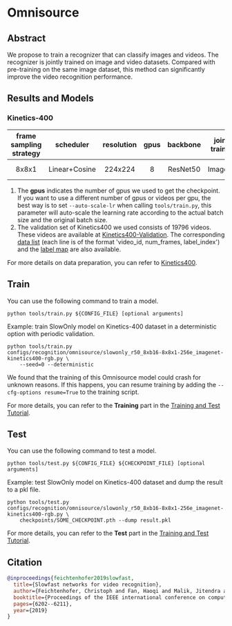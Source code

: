 # Omnisource

<!-- TODO: add links to the tech report -->

<!-- [ALGORITHM] -->

## Abstract

<!-- [ABSTRACT] -->

We propose to train a recognizer that can classify images and videos. The recognizer is jointly trained on image and video datasets. Compared with pre-training on the same image dataset, this method can significantly improve the video recognition performance.

<!-- [IMAGE]

<div align=center>
<img src="https://user-images.githubusercontent.com/34324155/143044111-94676f64-7ba8-4081-9011-f8054bed7030.png" width="800"/>
</div>
-->

## Results and Models

### Kinetics-400

| frame sampling strategy |   scheduler   | resolution | gpus | backbone | joint-training | top1 acc | top5 acc | testing protocol  | FLOPs  | params |            config             |            ckpt             |             log             |
| :---------------------: | :-----------: | :--------: | :--: | :------: | :------------: | :------: | :------: | :---------------: | :----: | :----: | :---------------------------: | :-------------------------: | :-------------------------: |
|          8x8x1          | Linear+Cosine |  224x224   |  8   | ResNet50 |    ImageNet    |  77.30   |  93.23   | 10 clips x 3 crop | 54.75G | 32.45M | [config](/configs/recognition/omnisource/slowonly_r50_8xb16-8x8x1-256e_imagenet-kinetics400-rgb.py) | [ckpt](https://download.openmmlab.com/mmaction/v1.0/recognition/omnisource/slowonly_r50_8xb16-8x8x1-256e_imagenet-kinetics400-rgb_20230208-61c4be0d.pth) | [log](https://download.openmmlab.com/mmaction/v1.0/recognition/omnisource/slowonly_r50_8xb16-8x8x1-256e_imagenet-kinetics400-rgb.log) |

1. The **gpus** indicates the number of gpus we used to get the checkpoint. If you want to use a different number of gpus or videos per gpu, the best way is to set `--auto-scale-lr` when calling `tools/train.py`, this parameter will auto-scale the learning rate according to the actual batch size and the original batch size.
2. The validation set of Kinetics400 we used consists of 19796 videos. These videos are available at [Kinetics400-Validation](https://mycuhk-my.sharepoint.com/:u:/g/personal/1155136485_link_cuhk_edu_hk/EbXw2WX94J1Hunyt3MWNDJUBz-nHvQYhO9pvKqm6g39PMA?e=a9QldB). The corresponding [data list](https://download.openmmlab.com/mmaction/dataset/k400_val/kinetics_val_list.txt) (each line is of the format 'video_id, num_frames, label_index') and the [label map](https://download.openmmlab.com/mmaction/dataset/k400_val/kinetics_class2ind.txt) are also available.

For more details on data preparation, you can refer to [Kinetics400](/tools/data/kinetics/README.md).

## Train

You can use the following command to train a model.

```shell
python tools/train.py ${CONFIG_FILE} [optional arguments]
```

Example: train SlowOnly model on Kinetics-400 dataset in a deterministic option with periodic validation.

```shell
python tools/train.py configs/recognition/omnisource/slowonly_r50_8xb16-8x8x1-256e_imagenet-kinetics400-rgb.py \
    --seed=0 --deterministic
```

We found that the training of this Omnisource model could crash for unknown reasons. If this happens, you can resume training by adding the `--cfg-options resume=True` to the training script.

For more details, you can refer to the **Training** part in the [Training and Test Tutorial](/docs/en/user_guides/train_test.md).

## Test

You can use the following command to test a model.

```shell
python tools/test.py ${CONFIG_FILE} ${CHECKPOINT_FILE} [optional arguments]
```

Example: test SlowOnly model on Kinetics-400 dataset and dump the result to a pkl file.

```shell
python tools/test.py configs/recognition/omnisource/slowonly_r50_8xb16-8x8x1-256e_imagenet-kinetics400-rgb.py \
    checkpoints/SOME_CHECKPOINT.pth --dump result.pkl
```

For more details, you can refer to the **Test** part in the [Training and Test Tutorial](/docs/en/user_guides/train_test.md).

## Citation

```BibTeX
@inproceedings{feichtenhofer2019slowfast,
  title={Slowfast networks for video recognition},
  author={Feichtenhofer, Christoph and Fan, Haoqi and Malik, Jitendra and He, Kaiming},
  booktitle={Proceedings of the IEEE international conference on computer vision},
  pages={6202--6211},
  year={2019}
}
```

